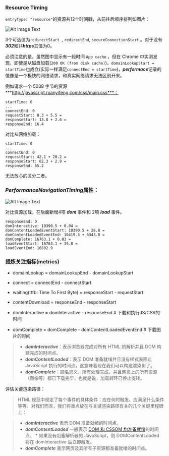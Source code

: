 ### Resource Timing
```entryType: "resource"```的资源共12个时间戳，从前往后顺序排列如图片：

![Alt Image Text](resource-timing-overview-1.png "Optional Title")

3个可选值为```redirectStart ```, ```redirectEnd```, ```secureConnectionStart``` 。对于没有***302***和非***https***其值为0。

必须注意的是，虽然图中显示有一段时间 ```App cache``` ，但在 Chrome 中实测发现，即使是从磁盘加载(```200 OK (from disk cache)```)，```domainLookupStart = startTime```也成立(实际一样满足```connectEnd = startTime```)，***performace***记录的值像是一个极快的网络请求，和真实网络请求无法区别开来。

例如请求一个 5038 字节的资源 ***http://javascript.ruanyifeng.com/css/main.css***：

```
startTime: 0
...
connectEnd: 0
requestStart: 8.3 + 5.5 = 
responseStart: 13.8 + 2.6 = 
responseEnd: 16.4
```

对比从网络加载：


```
startTime: 0
...
connectEnd: 0
requestStart: 42.1 + 20.2 =
responseStart: 62.3 + 2.9 =
responseEnd: 65.2
```
无法放心的区分二者。

### ***PerformanceNavigationTiming***属性：
![Alt Image Text](navigation-timing-attributes.png "Optional Title")

对比资源加载，在后面新增4项 ***dom*** 事件和 2项 ***load*** 事件。


```
responseEnd: 0
domInteractive: 10390.5 + 0.04 = 
domContentLoadedEventStart: 10390.5 + 28.8 = 
domContentLoadedEventEnd: 10419.3 + 6343.8 = 
domComplete: 16763.1 + 0.03 = 
loadEventStart: 16763.1 + 39.8 = 
loadEventEnd: 16802.9
```

### 提炼关注指标(metrics)

* domainLookup = domainLookupEnd - domainLookupStart
* connect = connectEnd - connectStart
* waiting(ttfb: Time To First Byte) = responseStart - requestStart
* contentDownload = responseEnd - responseStart

* domInteractive = domInteractive - responseEnd # 下载和执行JS/CSS的时间
* domComplete = domComplete - domContentLoadedEventEnd # 下载图片的时间

> * ***domInteractive***：表示浏览器完成对所有 HTML 的解析并且 DOM 构建完成的时间点。
> * ***domContentLoaded***：表示 DOM 准备就绪并且没有样式表阻止 JavaScript 执行的时间点，这意味着现在我们可以构建渲染树了。
> * ***domComplete***：顾名思义，所有处理完成，并且网页上的所有资源（图像等）都已下载完毕，也就是说，加载转环已停止旋转。

评估关键渲染路径：

> HTML 规范中规定了每个事件的具体条件：应在何时触发、应满足什么条件等等。对我们而言，我们将重点放在与关键渲染路径有关的几个关键里程碑上：

> * ***domInteractive*** 表示 DOM 准备就绪的时间点。
> * ***domContentLoaded*** 一般表示 [DOM 和 CSSOM 均准备就绪](http://calendar.perfplanet.com/2012/deciphering-the-critical-rendering-path/)的时间点。
	* 如果没有阻塞解析器的 JavaScript，则 DOMContentLoaded 将在 domInteractive 后立即触发。
> * ***domComplete*** 表示网页及其所有子资源都准备就绪的时间点。

	